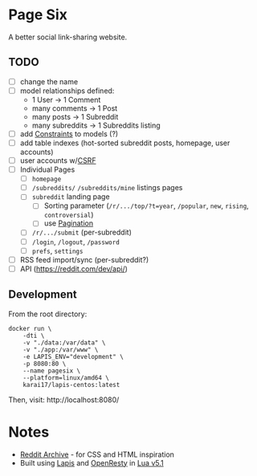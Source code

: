 # Page Six

A better social link-sharing website.

## TODO

- [ ] change the name
- [ ] model relationships defined:
    * 1 User -> 1 Comment
    * many comments -> 1 Post
    * many posts -> 1 Subreddit
    * many subreddits -> 1 Subreddits listing
- [ ] add [Constraints](https://leafo.net/lapis/reference/models.html#constraints) to models (?)
- [ ] add table indexes (hot-sorted subreddit posts, homepage, user accounts)
- [ ] user accounts w/[CSRF](https://leafo.net/lapis/reference/utilities.html#csrf-protection )
- [ ] Individual Pages
  - [ ] `homepage`
  - [ ] `/subreddits/` `/subreddits/mine` listings pages
  - [ ] `subreddit` landing page
    - [ ] Sorting parameter (`/r/.../top/?t=year`, `/popular`, `new`, `rising`, `controversial`)
    - [ ] use [Pagination](https://leafo.net/lapis/reference/models.html#pagination)
  - [ ] `/r/.../submit` (per-subreddit)
  - [ ] `/login`, `/logout`, `/password`
  - [ ] `prefs`, `settings`
- [ ] RSS feed import/sync (per-subreddit?)
- [ ] API (https://reddit.com/dev/api/)

## Development

From the root directory:

```
docker run \
    -dti \
    -v "./data:/var/data" \
    -v "./app:/var/www" \
    -e LAPIS_ENV="development" \
    -p 8080:80 \
    --name pagesix \
    --platform=linux/amd64 \
    karai17/lapis-centos:latest
```

Then, visit: http://localhost:8080/

# Notes

* [Reddit Archive](https://github.com/reddit-archive/reddit) - for CSS and HTML inspiration
* Built using [Lapis](https://leafo.net/lapis/) and [OpenResty](https://openresty.org/) in [Lua v5.1](https://www.lua.org/manual/5.1/)
